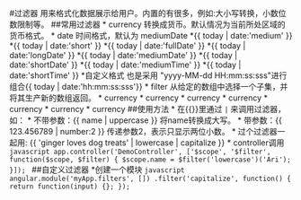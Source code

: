 #过滤器用来格式化数据展示给用户。内置的有很多，例如:大小写转换，小数位数限制等。##常用过滤器    * currency 转换成货币。默认情况为当前所处区域的货币格式。    * date     时间格式，默认为 mediumDate         *{{ today | date:'medium' }} <!-- Aug 09, 2013 12:09:02 PM -->          *{{ today | date:'short' }} <!-- 8/9/1312:09PM -->         *{{ today | date:'fullDate' }} <!-- Thursday, August 09, 2013 -->          *{{ today | date:'longDate' }} <!-- August 09, 2013 -->         *{{ today | date:'mediumDate' }}<!-- Aug 09, 2013 -->          *{{ today | date:'shortDate' }} <!-- 8/9/13 -->         *{{ today | date:'mediumTime' }}<!-- 12:09:02 PM -->          *{{ today | date:'shortTime' }} <!-- 12:09 PM -->         *自定义格式 也是采用 "yyyy-MM-dd HH:mm:ss:sss"进行组合{{ today | date:'hh:mm:ss:sss'}}    * filter 从给定的数组中选择一个子集，并将其生产新的数组返回。    * currency    * currency    * currency    * currency    * currency    * currency    * currency##使用方法    * 在{{}}里通过 `|` 来调用过滤器，如：        * 不带参数：{{ name | uppercase }} 将name转换成大写。        * 带参数：{{ 123.456789 | number:2 }} 传递参数2，表示只显示两位小数。        * 过个过滤器一起用: {{ 'ginger loves dog treats' | lowercase | capitalize }}    * controller调用     ```javascript     app.controller('DemoController', ['$scope', '$filter',           function($scope, $filter) {             $scope.name = $filter('lowercase')('Ari');         }]);    ```##自定义过滤器    *创建一个模块        ```javascript         angular.module('myApp.filters', [])             .filter('capitalize', function() {               return function(input) {};             });        ```